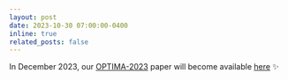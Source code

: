 ```yaml
---
layout: post
date: 2023-10-30 07:00:00-0400
inline: true
related_posts: false
---
```


In December 2023, our [OPTIMA-2023](http://agora.guru.ru/display.php?conf=OPTIMA-2023) paper will become available [here](https://link.springer.com/book/9783031487507) :sparkles:
